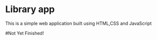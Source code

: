 # Library app
This is a simple web application built using HTML,CSS and JavaScript

#Not Yet Finished!
